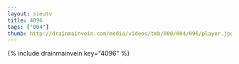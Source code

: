 ```yaml
--- 
layout: sieutv
title: 4096
tags: ["004"]
thumb: http://drainmainvein.com/media/videos/tmb/000/004/096/player.jpg
---
```

{% include drainmainvein key="4096" %} 
